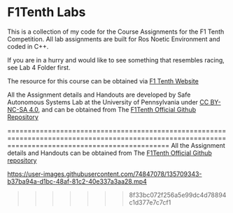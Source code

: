 # F1Tenth Labs 
 This is a collection of my code for the Course Assignments for the F1 Tenth Competition. All lab assignments are built for Ros Noetic Environment and coded in C++.    
 
 If you are in a hurry and would like to see something that resembles racing, see Lab 4 Folder first.   
 
The resource for this course can be obtained via [F1 Tenth Website](https://f1tenth.org/learn.html)  


All the Assignment details and Handouts are developed by Safe Autonomous Systems Lab at the University of Pennsylvania under [CC BY-NC-SA 4.0](https://creativecommons.org/licenses/by-nc-sa/4.0/), and can be obtained from The [F1Tenth Official Github Repository](https://github.com/f1tenth/f1tenth_labs)

====================================================================================================================================================
All the Assignment details and Handouts can be obtained from  The [F1Tenth Official Github repository](https://github.com/f1tenth/f1tenth_labs)


https://user-images.githubusercontent.com/74847078/135709343-b37ba94a-d1bc-48af-81c2-40e337a3aa28.mp4

>>>>>>> 8f33bc072f256a5e99dc4d78894c1d377e7c7cf1
